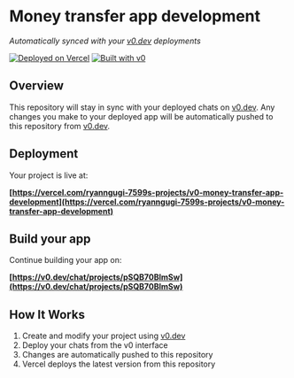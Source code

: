 # Money transfer app development

*Automatically synced with your [v0.dev](https://v0.dev) deployments*

[![Deployed on Vercel](https://img.shields.io/badge/Deployed%20on-Vercel-black?style=for-the-badge&logo=vercel)](https://vercel.com/ryanngugi-7599s-projects/v0-money-transfer-app-development)
[![Built with v0](https://img.shields.io/badge/Built%20with-v0.dev-black?style=for-the-badge)](https://v0.dev/chat/projects/pSQB70BlmSw)

## Overview

This repository will stay in sync with your deployed chats on [v0.dev](https://v0.dev).
Any changes you make to your deployed app will be automatically pushed to this repository from [v0.dev](https://v0.dev).

## Deployment

Your project is live at:

**[https://vercel.com/ryanngugi-7599s-projects/v0-money-transfer-app-development](https://vercel.com/ryanngugi-7599s-projects/v0-money-transfer-app-development)**

## Build your app

Continue building your app on:

**[https://v0.dev/chat/projects/pSQB70BlmSw](https://v0.dev/chat/projects/pSQB70BlmSw)**

## How It Works

1. Create and modify your project using [v0.dev](https://v0.dev)
2. Deploy your chats from the v0 interface
3. Changes are automatically pushed to this repository
4. Vercel deploys the latest version from this repository